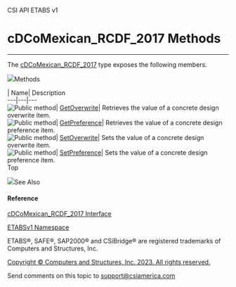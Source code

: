 ﻿

CSI API ETABS v1

# cDCoMexican_RCDF_2017 Methods  
  
---  
  
The [cDCoMexican_RCDF_2017](f919ecfa-e0c2-5158-7043-1832562fab3a.htm) type
exposes the following members.

![](../icons/SectionExpanded.png)Methods

| Name| Description  
---|---|---  
![Public method](../icons/pubmethod.gif)|
[GetOverwrite](efbafc20-adab-21a1-b66f-c006b38deed4.htm)|  Retrieves the value
of a concrete design overwrite item.  
![Public method](../icons/pubmethod.gif)|
[GetPreference](a80ac7e2-dfea-159d-e9fc-8145cbeaa40d.htm)|  Retrieves the
value of a concrete design preference item.  
![Public method](../icons/pubmethod.gif)|
[SetOverwrite](34309fa2-5087-1f7b-4421-7d2058af628c.htm)|  Sets the value of a
concrete design overwrite item.  
![Public method](../icons/pubmethod.gif)|
[SetPreference](fce2f24b-1086-28ff-479e-aeb80f4b19ce.htm)|  Sets the value of
a concrete design preference item.  
Top

![](../icons/SectionExpanded.png)See Also

#### Reference

[cDCoMexican_RCDF_2017 Interface](f919ecfa-e0c2-5158-7043-1832562fab3a.htm)

[ETABSv1 Namespace](2780f1b8-2033-5289-2298-1cdb2a7508d9.htm)

ETABS®, SAFE®, SAP2000® and CSiBridge® are registered trademarks of Computers
and Structures, Inc.  

[Copyright © Computers and Structures, Inc. 2023. All rights
reserved.](http://www.csiamerica.com)

Send comments on this topic to
[support@csiamerica.com](mailto:support%40csiamerica.com?Subject=CSI%20API%20ETABS%20v1)

